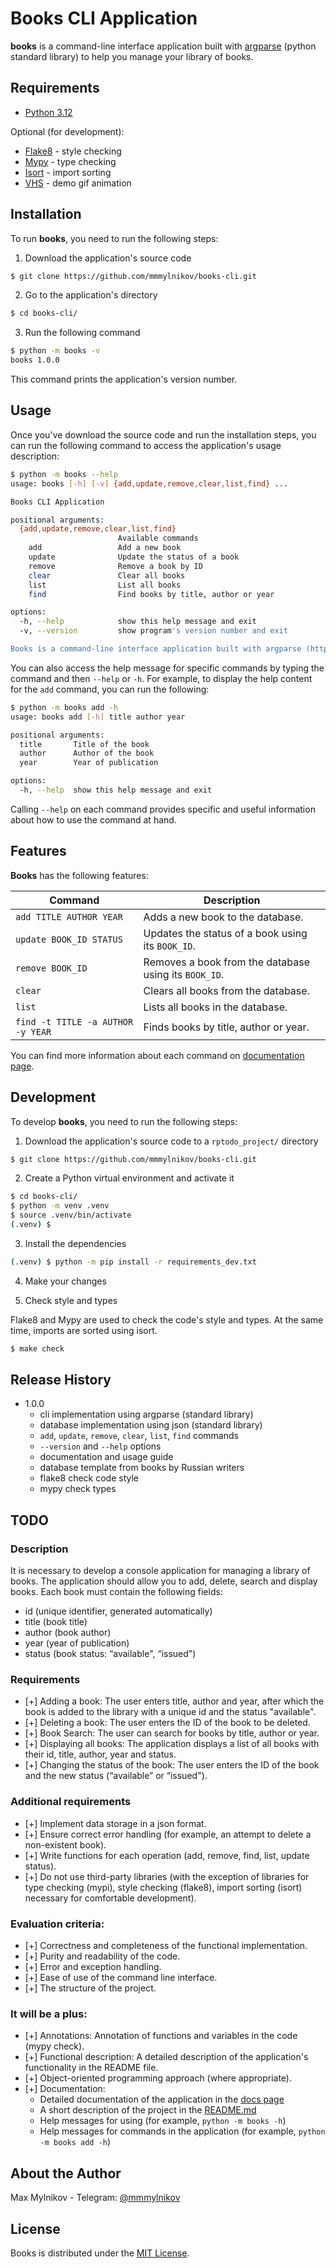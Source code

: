 # Books CLI Application

**books** is a command-line interface application built with [argparse](https://docs.python.org/3/library/argparse.html) (python standard library) to help you manage your library of books.

## Requirements

- [Python 3.12](https://www.python.org/) 

Optional (for development):
- [Flake8](https://pypi.org/project/flake8/) - style checking
- [Mypy](https://pypi.org/project/mypy/) - type checking
- [Isort](https://pypi.org/project/isort/) - import sorting
- [VHS](https://github.com/charmbracelet/vhs) - demo gif animation

## Installation

To run **books**, you need to run the following steps:

1. Download the application's source code 

```sh
$ git clone https://github.com/mmmylnikov/books-cli.git
```

2. Go to the application's directory

```sh
$ cd books-cli/
```

3. Run the following command

```sh
$ python -m books -v
books 1.0.0
```

This command prints the application's version number.



## Usage

Once you've download the source code and run the installation steps, you can run the following command to access the application's usage description:

```sh
$ python -m books --help
usage: books [-h] [-v] {add,update,remove,clear,list,find} ...

Books CLI Application

positional arguments:
  {add,update,remove,clear,list,find}
                        Available commands
    add                 Add a new book
    update              Update the status of a book
    remove              Remove a book by ID
    clear               Clear all books
    list                List all books
    find                Find books by title, author or year

options:
  -h, --help            show this help message and exit
  -v, --version         show program's version number and exit

Books is a command-line interface application built with argparse (https://docs.python.org/3/library/argparse.html) to help you manage your library of books.
```

You can also access the help message for specific commands by typing the command and then `--help` or `-h`. For example, to display the help content for the `add` command, you can run the following:

```sh
$ python -m books add -h
usage: books add [-h] title author year

positional arguments:
  title       Title of the book
  author      Author of the book
  year        Year of publication

options:
  -h, --help  show this help message and exit
```

Calling `--help` on each command provides specific and useful information about how to use the command at hand.

## Features

**Books** has the following features:

| Command                           | Description                                                  |
| ----------------------------------| ------------------------------------------------------------ |
| `add TITLE AUTHOR YEAR`           | Adds a new book to the database.                             |
| `update BOOK_ID STATUS`           | Updates the status of a book using its `BOOK_ID`.            |
| `remove BOOK_ID`                  | Removes a book from the database using its `BOOK_ID`.        |
| `clear`                           | Clears all books from the database.                          |
| `list`                            | Lists all books in the database.                             |
| `find -t TITLE -a AUTHOR -y YEAR` | Finds books by title, author or year.                        |

You can find more information about each command on [documentation page](docs/doc.md).


## Development

To develop **books**, you need to run the following steps:

1. Download the application's source code to a `rptodo_project/` directory

```sh
$ git clone https://github.com/mmmylnikov/books-cli.git
```

2. Create a Python virtual environment and activate it

```sh
$ cd books-cli/
$ python -m venv .venv
$ source .venv/bin/activate
(.venv) $
```

3. Install the dependencies

```sh
(.venv) $ python -m pip install -r requirements_dev.txt
```

4. Make your changes

5. Check style and types

Flake8 and Mypy are used to check the code's style and types. At the same time, imports are sorted using isort.

```sh
$ make check
```

## Release History

- 1.0.0
  + cli implementation using argparse (standard library)
  + database implementation using json (standard library)
  + `add`, `update`, `remove`, `clear`, `list`, `find` commands
  + `--version` and `--help` options
  + documentation and usage guide
  + database template from books by Russian writers
  + flake8 check code style
  + mypy check types

## TODO

### Description

It is necessary to develop a console application for managing a library of books. The application should allow you to add, delete, search and display books. Each book must contain the following fields:

- id (unique identifier, generated automatically)
- title (book title)
- author (book author)
- year (year of publication)
- status (book status: “available", “issued")

### Requirements

- [+] Adding a book: The user enters title, author and year, after which the book is added to the library with a unique id and the status "available".
- [+] Deleting a book: The user enters the ID of the book to be deleted.
- [+] Book Search: The user can search for books by title, author or year.
- [+] Displaying all books: The application displays a list of all books with their id, title, author, year and status.
- [+] Changing the status of the book: The user enters the ID of the book and the new status (“available” or “issued").

### Additional requirements
- [+] Implement data storage in a json format.
- [+] Ensure correct error handling (for example, an attempt to delete a non-existent book).
- [+] Write functions for each operation (add, remove, find, list, update status).
- [+] Do not use third-party libraries (with the exception of libraries for type checking (mypi), style checking (flake8), import sorting (isort) necessary for comfortable development).

### Evaluation criteria:
- [+] Correctness and completeness of the functional implementation.
- [+] Purity and readability of the code.
- [+] Error and exception handling.
- [+] Ease of use of the command line interface.
- [+] The structure of the project.

### It will be a plus:
- [+] Annotations: Annotation of functions and variables in the code (mypy check).
- [+] Functional description: A detailed description of the application's functionality in the README file.
- [+] Object-oriented programming approach (where appropriate).
- [+] Documentation: 
  + Detailed documentation of the application in the [docs page](docs/doc.md)
  + A short description of the project in the [README.md](README.md)
  + Help messages for using (for example, `python -m books -h`)
  + Help messages for commands in the application (for example, `python -m books add -h`)

## About the Author

Max Mylnikov - Telegram: [@mmmylnikov](https://t.me/mmmylnikov)

## License

Books is distributed under the [MIT License](LICENSE).

